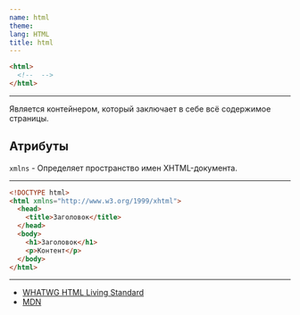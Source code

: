 ```yaml
---
name: html
theme:
lang: HTML
title: html
---
```


```html
<html>
  <!--  -->
</html>
```

---

Является контейнером, который заключает в себе всё содержимое страницы.

## Атрибуты

`xmlns` - Определяет пространство имен XHTML-документа.

---

```html
<!DOCTYPE html>
<html xmlns="http://www.w3.org/1999/xhtml">
  <head>
    <title>Заголовок</title>
  </head>
  <body>
    <h1>Заголовок</h1>
    <p>Контент</p>
  </body>
</html>
```

---

- [WHATWG HTML Living Standard](https://html.spec.whatwg.org/multipage/semantics.html#the-html-element)
- [MDN](https://developer.mozilla.org/ru/docs/Web/HTML/Element/html)
